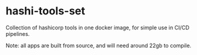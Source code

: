 # hashi-tools-set
Collection of hashicorp tools in one docker image, for simple use in CI/CD pipelines.

Note: all apps are built from source, and will need around 22gb to compile.